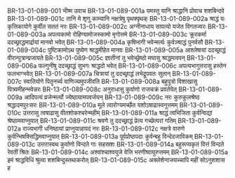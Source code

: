 BR-13-01-089-001	भीष्म उवाच
BR-13-01-089-001a	यमस्तु यानि श्राद्धानि प्रोवाच शशबिन्दवे
BR-13-01-089-001c	तानि मे शृणु काम्यानि नक्षत्रेषु पृथक्पृथक्
BR-13-01-089-002a	श्राद्धं यः कृत्तिकायोगे कुर्वीत सततं नरः
BR-13-01-089-002c	अग्नीनाधाय सापत्यो यजेत विगतज्वरः
BR-13-01-089-003a	अपत्यकामो रोहिण्यामोजस्कामो मृगोत्तमे
BR-13-01-089-003c	क्रूरकर्मा ददच्छ्राद्धमार्द्रायां मानवो भवेत्
BR-13-01-089-004a	कृषिभागी भवेन्मर्त्यः कुर्वञ्श्राद्धं पुनर्वसौ
BR-13-01-089-004c	पुष्टिकामोऽथ पुष्येण श्राद्धमीहेत मानवः
BR-13-01-089-005a	आश्लेषायां ददच्छ्राद्धं वीरान्पुत्रान्प्रजायते
BR-13-01-089-005c	ज्ञातीनां तु भवेच्छ्रेष्ठो मघासु श्राद्धमावपन्
BR-13-01-089-006a	फल्गुनीषु ददच्छ्राद्धं सुभगः श्राद्धदो भवेत्
BR-13-01-089-006c	अपत्यभागुत्तरासु हस्तेन फलभाग्भवेत्
BR-13-01-089-007a	चित्रायां तु ददच्छ्राद्धं लभेद्रूपवतः सुतान्
BR-13-01-089-007c	स्वातियोगे पितॄनर्च्य वाणिज्यमुपजीवति
BR-13-01-089-008a	बहुपुत्रो विशाखासु पित्र्यमीहन्भवेन्नरः
BR-13-01-089-008c	अनुराधासु कुर्वाणो राजचक्रं प्रवर्तयेत्
BR-13-01-089-009a	आदिपत्यं व्रजेन्मर्त्यो ज्येष्ठायामपवर्जयन्
BR-13-01-089-009c	नरः कुरुकुलश्रेष्ठ श्रद्धादमपुरःसरः
BR-13-01-089-010a	मूले त्वारोग्यमर्च्छेत यशोऽषाढास्वनुत्तमम्
BR-13-01-089-010c	उत्तरासु त्वषाढासु वीतशोकश्चरेन्महीम्
BR-13-01-089-011a	श्राद्धं त्वभिजिता कुर्वन्विद्यां श्रेष्ठामवाप्नुयात्
BR-13-01-089-011c	श्रवणे तु ददच्छ्राद्धं प्रेत्य गच्छेत्परां गतिम्
BR-13-01-089-012a	राज्यभागी धनिष्ठायां प्राप्नुयान्नापदं नरः
BR-13-01-089-012c	नक्षत्रे वारुणे कुर्वन्भिषक्सिद्धिमवाप्नुयात्
BR-13-01-089-013a	पूर्वप्रोष्ठपदाः कुर्वन्बहु विन्देदजाविकम्
BR-13-01-089-013c	उत्तरास्वथ कुर्वाणो विन्दते गाः सहस्रशः
BR-13-01-089-014a	बहुरूप्यकृतं वित्तं विन्दते रेवतीं श्रितः
BR-13-01-089-014c	अश्वांश्चाश्वयुजे वेत्ति भरणीष्वायुरुत्तमम्
BR-13-01-089-015a	इमं श्राद्धविधिं श्रुत्वा शशबिन्दुस्तथाकरोत्
BR-13-01-089-015c	अक्लेशेनाजयच्चापि महीं सोऽनुशशास ह
